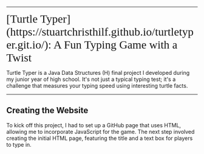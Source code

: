 
---
<span style="font-family: Comic Sans MS; font-size: 30px;">
[Turtle Typer](https://stuartchristhilf.github.io/turtletyper.git.io/): A Fun Typing Game with a Twist
</span>

Turtle Typer is a Java Data Structures (H) final project I developed during my junior year of high school. It's not just a typical typing test; it's a challenge that measures your typing speed using interesting turtle facts.

---

## Creating the Website

To kick off this project, I had to set up a GitHub page that uses HTML, allowing me to incorporate JavaScript for the game. The next step involved creating the initial HTML page, featuring the title and a text box for players to type in.
